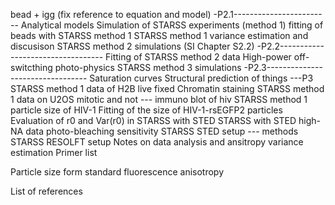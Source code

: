 bead + igg (fix reference to equation and model) -P2.1------------------------
Analytical models
Simulation of STARSS experiments (method 1)
fitting of beads with STARSS method 1
STARSS method 1 variance estimation and discusison
STARSS method 2 simulations (SI Chapter S2.2) -P2.2----------------------------------
Fitting of STARSS method 2 data 
High-power off-switcthing photo-physics
STARSS method 3 simulations -P2.3---------------------------------
Saturation curves 
Structural prediction of things ---P3
STARSS method 1 data of H2B live fixed
Chromatin staining
STARSS method 1 data on U2OS mitotic and not --- 
immuno blot of hiv
STARSS method 1 particle size of HIV-1
Fitting of the size of HIV-1-rsEGFP2 particles
Evaluation of r0 and Var(r0) in STARSS with STED
STARSS with STED high-NA data
photo-bleaching
sensitivity
STARSS STED setup --- methods
STARSS RESOLFT setup
Notes on data analysis and ansitropy variance estimation
Primer list

Particle size form standard fluorescence anisotropy

List of references